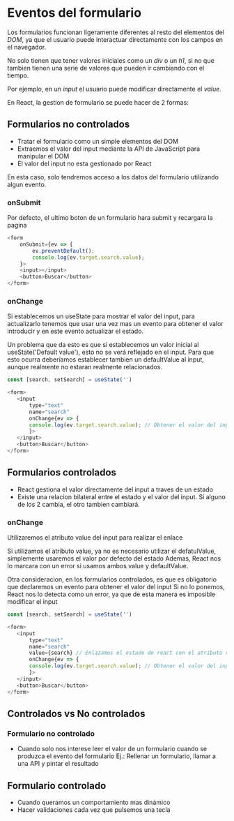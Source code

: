 # Eventos del formulario

Los formularios funcionan ligeramente diferentes al resto del elementos del _DOM_, ya que el usuario puede interactuar directamente con los campos en el navegador.

No solo tienen que tener valores iniciales como un _div_ o un _h1_, si no que tambien tienen una serie de valores que pueden ir cambiando con el tiempo.

Por ejemplo, en un _input_ el usuario puede modificar directamente el _value_.

En React, la gestion de formulario se puede hacer de 2 formas:

## Formularios no controlados

- Tratar el formulario como un simple elementos del DOM
- Extraemos el valor del input mediante la API de JavaScript para manipular el DOM
- El valor del input no esta gestionado por React

En esta caso, solo tendremos acceso a los datos del formulario utilizando algun evento.

### onSubmit

Por defecto, el ultimo boton de un formulario hara submit y recargara la pagina

```js
<form
	onSubmit={ev => {
		ev.preventDefault();
		console.log(ev.target.search.value);
	}>
	<input></input>
	<button>Buscar</button>
</form>
```

### onChange

Si establecemos un useState para mostrar el valor del input, para actualizarlo tenemos que usar una vez mas un evento para obtener el valor introducir y en este evento actualizar el estado.

Un problema que da esto es que si establecemos un valor inicial al useState('Default value'), esto no se verá reflejado en el input. Para que esto ocurra deberíamos establecer tambien un defaultValue al input, aunque realmente no estaran realmente relacionados.

```js
const [search, setSearch] = useState('')

<form>
   <input
       type="text"
       name="search"
       onChange{ev => {
	   console.log(ev.target.search.value); // Obtener el valor del input, del objeto event
       }>
   </input>
   <button>Buscar</button>
</form>
```

## Formularios controlados

- React gestiona el valor directamente del input a traves de un estado
- Existe una relacion bilateral entre el estado y el valor del input.
  Si alguno de los 2 cambia, el otro tambien cambiará.

### onChange

Utilizaremos el atributo value del input para realizar el enlace

Si utilizamos el atributo value, ya no es necesario utilizar el defatulValue, simplemente usaremos el valor por defecto del estado
Ademas, React nos lo marcara con un error si usamos ambos value y defaultValue.

Otra consideracion, en los formularios controlados, es que es obligatorio que declaremos un evento para obtener el valor del input
Si no lo ponemos, React nos lo detecta como un error, ya que de esta manera es imposible modificar el input

```js
const [search, setSearch] = useState('')

<form>
   <input
       type="text"
       name="search"
       value={search} // Enlazamos el estado de react con el atributo valor del input
       onChange{ev => {
	   console.log(ev.target.search.value); // Obtener el valor del input, del objeto event
       }>
   </input>
   <button>Buscar</button>
</form>
```

## Controlados vs No controlados

### Formulario no controlado

- Cuando solo nos interese leer el valor de un formulario cuando se produzca el evento
  del formulario
  Ej.: Rellenar un formulario, llamar a una API y pintar el resultado

## Formulario controlado

- Cuando queramos un comportamiento mas dinámico
- Hacer validaciones cada vez que pulsemos una tecla

